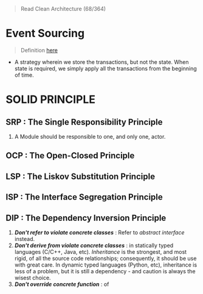 > Read Clean Architecture (68/364)
# Event Sourcing
> Definition [here](https://martinfowler.com/eaaDev/EventSourcing.html)
- A strategy wherein we store the transactions, but not the state. When state is required, we simply apply all the transactions from the beginning of time.

# SOLID PRINCIPLE

## SRP : The Single Responsibility Principle

1. A Module should be responsible to one, and only one, actor.

## OCP : The Open-Closed Principle

## LSP : The Liskov Substitution Principle

## ISP : The Interface Segregation Principle

## DIP : The Dependency Inversion Principle

1. _**Don't refer to violate concrete classes**_ : Refer to _abstract interface_ instead. 
2. _**Don't derive from violate concrete classes**_ : in statically typed languages (C/C++, Java, etc). _Inheritance_ is the strongest, and most rigid, of all the source code relationships; consequently,  it should be use with great care. In dynamic typed languages (Python, etc), inheritance is less of a problem, but it is still a dependency - and caution is always the wisest choice.
3. _**Don't override concrete function**_ : of
<!--stackedit_data:
eyJoaXN0b3J5IjpbLTI2MzA2MTY5OSwtMTExMjk5NDgzMSw1OD
A1NjcxMiwtMTA1NTU3ODU0MCwxNzUyMzI0NTI5LDIxMTA5NDUy
NjVdfQ==
-->